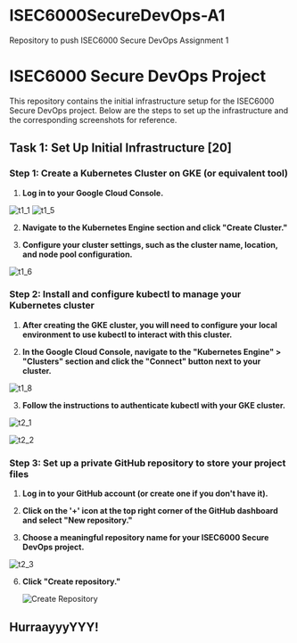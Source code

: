 # ISEC6000SecureDevOps-A1
Repository to push ISEC6000 Secure DevOps Assignment 1 


# ISEC6000 Secure DevOps Project

This repository contains the initial infrastructure setup for the ISEC6000 Secure DevOps project. Below are the steps to set up the infrastructure and the corresponding screenshots for reference.

## Task 1: Set Up Initial Infrastructure [20]

### Step 1: Create a Kubernetes Cluster on GKE (or equivalent tool)

1. **Log in to your Google Cloud Console.**
   
![t1_1](https://github.com/amna74/ISEC6000SecureDevOps-A1/assets/64349999/47d5eeb1-4f2c-4e48-8ec9-4f3f15921c35)
![t1_5](https://github.com/amna74/ISEC6000SecureDevOps-A1/assets/64349999/4f6d4548-f1f5-4db4-b543-0c39efbed8e8)

2. **Navigate to the Kubernetes Engine section and click "Create Cluster."**

3. **Configure your cluster settings, such as the cluster name, location, and node pool configuration.**

   
![t1_6](https://github.com/amna74/ISEC6000SecureDevOps-A1/assets/64349999/8c0dcfa9-3384-4415-ae98-40075b15cddc)


### Step 2: Install and configure kubectl to manage your Kubernetes cluster

1. **After creating the GKE cluster, you will need to configure your local environment to use kubectl to interact with this cluster.**

2. **In the Google Cloud Console, navigate to the "Kubernetes Engine" > "Clusters" section and click the "Connect" button next to your cluster.**

 
![t1_8](https://github.com/amna74/ISEC6000SecureDevOps-A1/assets/64349999/03312d87-de6d-4a08-bdc1-42aed85a0cc6)

3. **Follow the instructions to authenticate kubectl with your GKE cluster.**


![t2_1](https://github.com/amna74/ISEC6000SecureDevOps-A1/assets/64349999/73233799-8854-48d3-9f61-094eb301535a)


![t2_2](https://github.com/amna74/ISEC6000SecureDevOps-A1/assets/64349999/fe1d90bb-15a1-4822-abaa-01fe0a2203c9)



### Step 3: Set up a private GitHub repository to store your project files

1. **Log in to your GitHub account (or create one if you don't have it).**

2. **Click on the '+' icon at the top right corner of the GitHub dashboard and select "New repository."**

3. **Choose a meaningful repository name for your ISEC6000 Secure DevOps project.**

  

![t2_3](https://github.com/amna74/ISEC6000SecureDevOps-A1/assets/64349999/466ac36b-5f4c-49e3-86bc-1dca9b0a89d1)

6. **Click "Create repository."**

   ![Create Repository](screenshots/create_repository_button.png)



## HurraayyyYYY!

